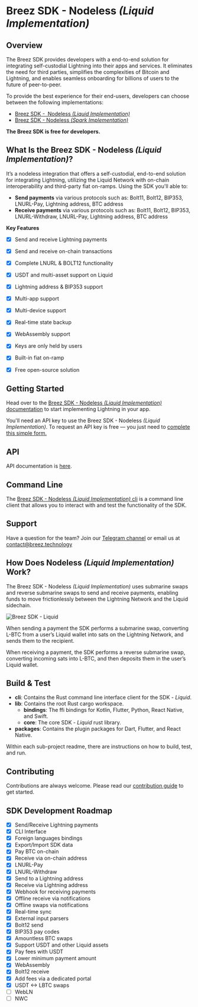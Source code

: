 # Breez SDK - Nodeless *(Liquid Implementation)*

## **Overview**

The Breez SDK provides developers with a end-to-end solution for integrating self-custodial Lightning into their apps and services. It eliminates the need for third parties, simplifies the complexities of Bitcoin and Lightning, and enables seamless onboarding for billions of users to the future of peer-to-peer.

To provide the best experience for their end-users, developers can choose between the following implementations:

- [Breez SDK -  Nodeless *(Liquid Implementation)*](https://sdk-doc-liquid.breez.technology/)
- [Breez SDK - Nodeless *(Spark Implementation)*](https://breez.technology/spark)

**The Breez SDK is free for developers.**

## **What Is the Breez SDK - Nodeless *(Liquid Implementation)*?**

It’s a nodeless integration that offers a self-custodial, end-to-end solution for integrating Lightning, utilizing the Liquid Network with on-chain interoperability and third-party fiat on-ramps. Using the SDK you'll able to:

- **Send payments** via various protocols such as: Bolt11, Bolt12, BIP353, LNURL-Pay, Lightning address, BTC address
- **Receive payments** via various protocols such as: Bolt11, Bolt12, BIP353, LNURL-Withdraw, LNURL-Pay, Lightning address, BTC address
  
**Key Features**

- [x] Send and receive Lightning payments 
- [x] Send and receive on-chain transactions 
- [x] Complete LNURL & BOLT12 functionality
- [x] USDT and multi-asset support on Liquid
- [x] Lightning address & BIP353 support 
- [x] Multi-app support
- [x] Multi-device support
- [x] Real-time state backup
- [x] WebAssembly support 
- [x] Keys are only held by users
- [x] Built-in fiat on-ramp
- [x] Free open-source solution


## Getting Started 

Head over to the [Breez SDK - Nodeless *(Liquid Implementation)* documentation](https://sdk-doc-liquid.breez.technology/) to start implementing Lightning in your app.

You'll need an API key to use the Breez SDK - Nodeless *(Liquid Implementation)*. To request an API key is free — you just need to [complete this simple form.](https://breez.technology/request-api-key/#contact-us-form-sdk)

## **API**

API documentation is [here](https://breez.github.io/breez-sdk-liquid/breez_sdk_liquid/).

## **Command Line**

The [Breez SDK - Nodeless *(Liquid Implementation)* cli](https://github.com/breez/breez-sdk-liquid/tree/main/cli) is a command line client that allows you to interact with and test the functionality of the SDK.

## **Support**

Have a question for the team? Join our [Telegram channel](https://t.me/breezsdk) or email us at [contact@breez.technology](mailto:contact@breez.technology) 

## How Does Nodeless *(Liquid Implementation)* Work?

The Breez SDK - Nodeless *(Liquid Implementation)* uses submarine swaps and reverse submarine swaps to send and receive payments, enabling funds to move frictionlessly between the Lightning Network and the Liquid sidechain.

![Breez SDK - Liquid](https://github.com/breez/breez-sdk-liquid-docs/raw/main/src/images/BreezSDK_Liquid.png)

When sending a payment the SDK performs a submarine swap, converting L-BTC from a user’s Liquid wallet into sats on the Lightning Network, and sends them to the recipient.

When receiving a payment, the SDK performs a reverse submarine swap, converting incoming sats into L-BTC, and then deposits them in the user’s Liquid wallet.

## **Build & Test**

- **cli**:  Contains the Rust command line interface client for the SDK - *Liquid*.
- **lib**: Contains the root Rust cargo workspace.
    - **bindings**: The ffi bindings for Kotlin, Flutter, Python, React Native, and Swift.
    - **core**: The core SDK - *Liquid* rust library.
- **packages**: Contains the plugin packages for Dart, Flutter, and React Native.

Within each sub-project readme, there are instructions on how to build, test, and run.

## **Contributing**

Contributions are always welcome. Please read our [contribution guide](CONTRIBUTING.md) to get started.

## **SDK Development Roadmap**

- [x]  Send/Receive Lightning payments
- [x]  CLI Interface
- [x]  Foreign languages bindings
- [x]  Export/Import SDK data
- [x]  Pay BTC on-chain
- [x]  Receive via on-chain address
- [x]  LNURL-Pay
- [x]  LNURL-Withdraw
- [x]  Send to a Lightning address
- [x]  Receive via Lightning address
- [x]  Webhook for receiving payments
- [x]  Offline receive via notifications
- [x]  Offline swaps via notifications
- [x]  Real-time sync
- [x]  External input parsers
- [x]  Bolt12 send
- [x]  BIP353 pay codes
- [x]  Amountless BTC swaps
- [x]  Support USDT and other Liquid assets
- [x]  Pay fees with USDT
- [x]  Lower minimum payment amount
- [x]  WebAssembly
- [x]  Bolt12 receive
- [x]  Add fees via a dedicated portal
- [x]  USDT <-> LBTC swaps
- [ ]  WebLN
- [ ]  NWC

